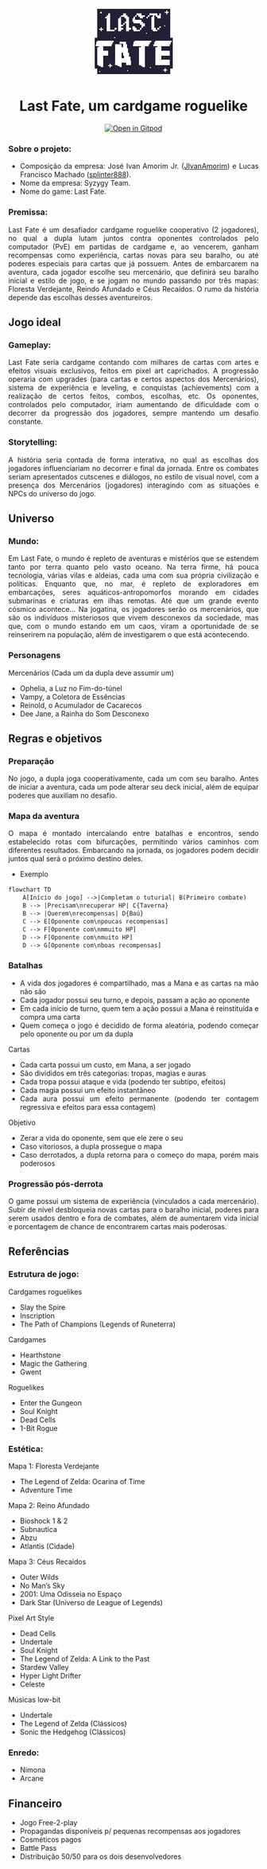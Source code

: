 
<div align="justify">
<div align="center">

![LastFate](https://raw.githubusercontent.com/SyzygyTeam/LastFate/dev/client/assets/gameLogoGithub.png)

# Last Fate, um cardgame roguelike

[![Open in Gitpod](https://gitpod.io/button/open-in-gitpod.svg)](https://gitpod.io/new/#github.com/STB-Games/The-Conundrum)
</div>

### Sobre o projeto:

- Composição da empresa: José Ivan Amorim Jr. ([JIvanAmorim](https://github.com/JIvanAmorim)) e Lucas Francisco Machado ([splinter888](https://github.com/splinter888)).
- Nome da empresa: Syzygy Team.
- Nome do game: Last Fate.

### Premissa:

Last Fate é um desafiador cardgame roguelike cooperativo (2 jogadores), no qual a dupla lutam juntos contra oponentes controlados pelo computador (PvE) em partidas de cardgame e, ao vencerem, ganham recompensas como experiência, cartas novas para seu baralho, ou até poderes especiais para cartas que já possuem. Antes de embarcarem na aventura, cada jogador escolhe seu mercenário, que definirá seu baralho inicial e estilo de jogo, e se jogam no mundo passando por três mapas: Floresta Verdejante, Reindo Afundado e Céus Recaídos. O rumo da história depende das escolhas desses aventureiros.

## Jogo ideal

### Gameplay:

Last Fate seria cardgame contando com milhares de cartas com artes e efeitos visuais exclusivos, feitos em pixel art caprichados. A progressão operaria com upgrades (para cartas e certos aspectos dos Mercenários), sistema de experiência e leveling, e conquistas (achievements) com a realização de certos feitos, combos, escolhas, etc. Os oponentes, controlados pelo computador, iriam aumentando de dificuldade com o decorrer da progressão dos jogadores, sempre mantendo um desafio constante.

### Storytelling:

A história seria contada de forma interativa, no qual as escolhas dos jogadores influenciariam no decorrer e final da jornada. Entre os combates seriam apresentados cutscenes e diálogos, no estilo de visual novel, com a presença dos Mercenários (jogadores) interagindo com as situações e NPCs do universo do jogo.

## Universo 

### Mundo:

Em Last Fate, o mundo é repleto de aventuras e mistérios que se estendem tanto por terra quanto pelo vasto oceano. Na terra firme, há pouca tecnologia, várias vilas e aldeias, cada uma com sua própria civilização e políticas. Enquanto que, no mar, é repleto de exploradores em embarcações, seres aquáticos-antropomorfos morando em cidades submarinas e criaturas em ilhas remotas. Até que um grande evento cósmico acontece...
Na jogatina, os jogadores serão os mercenários, que são os indivíduos misteriosos que vivem desconexos da sociedade, mas que, com o mundo estando em um caos, viram a oportunidade de se reinserirem na população, além de investigarem o que está acontecendo.

### Personagens

Mercenários (Cada um da dupla deve assumir um)
- Ophelia, a Luz no Fim-do-túnel
- Vampy, a Coletora de Essências
- Reinold, o Acumulador de Cacarecos
- Dee Jane, a Rainha do Som Desconexo

## Regras e objetivos

### Preparação

No jogo, a dupla joga cooperativamente, cada um com seu baralho. Antes de iniciar a aventura, cada um pode alterar seu deck inicial, além de equipar poderes que auxiliam no desafio.

### Mapa da aventura

O mapa é montado intercalando entre batalhas e encontros, sendo estabelecido rotas com bifurcações, permitindo vários caminhos com diferentes resultados. Embarcando na jornada, os jogadores podem decidir juntos qual será o próximo destino deles. 

- Exemplo
```mermaid
flowchart TD
    A[Início do jogo] -->|Completam o tuturial| B(Primeiro combate)
    B --> |Precisam\nrecuperar HP| C{Taverna}
    B --> |Querem\nrecompensas| D{Baú}
    C --> E[Oponente com\npoucas recompensas]
    C --> F[Oponente com\nmmuito HP]
    D --> F[Oponente com\nmuito HP]
    D --> G[Oponente com\nboas recompensas]
```

### Batalhas

- A vida dos jogadores é compartilhado, mas a Mana e as cartas na mão não são
- Cada jogador possui seu turno, e depois, passam a ação ao oponente
- Em cada início de turno, quem tem a ação possui a Mana é reinstituída e compra uma carta
- Quem começa o jogo é decidido de forma aleatória, podendo começar pelo oponente ou por um da dupla

Cartas
- Cada carta possui um custo, em Mana, a ser jogado
- São divididos em três categorias: tropas, magias e auras
- Cada tropa possui ataque e vida (podendo ter subtipo, efeitos)
- Cada magia possui um efeito instantâneo
- Cada aura possui um efeito permanente (podendo ter contagem regressiva e efeitos para essa contagem)

Objetivo
- Zerar a vida do oponente, sem que ele zere o seu
- Caso vitoriosos, a dupla prossegue o mapa
- Caso derrotados, a dupla retorna para o começo do mapa, porém mais poderosos

### Progressão pós-derrota

O game possui um sistema de experiência (vinculados a cada mercenário). Subir de nível desbloqueia novas cartas para o baralho inicial, poderes para serem usados dentro e fora de combates, além de aumentarem vida inicial e porcentagem de chance de encontrarem cartas mais poderosas.

## Referências

### Estrutura de jogo:

Cardgames roguelikes
- Slay the Spire
- Inscription
- The Path of Champions (Legends of Runeterra)

Cardgames
- Hearthstone
- Magic the Gathering
- Gwent

Roguelikes
- Enter the Gungeon
- Soul Knight
- Dead Cells
- 1-Bit Rogue

### Estética:

Mapa 1: Floresta Verdejante
- The Legend of Zelda: Ocarina of Time
- Adventure Time

Mapa 2: Reino Afundado
- Bioshock 1 & 2
- Subnautica
- Abzu
- Atlantis (Cidade)

Mapa 3: Céus Recaídos
- Outer Wilds
- No Man’s Sky
- 2001: Uma Odisseia no Espaço
- Dark Star (Universo de League of Legends)

Pixel Art Style
- Dead Cells 
- Undertale
- Soul Knight
- The Legend of Zelda: A Link to the Past
- Stardew Valley
- Hyper Light Drifter
- Celeste

Músicas low-bit
- Undertale
- The Legend of Zelda (Clássicos)
- Sonic the Hedgehog (Clássicos)

### Enredo:

- Nimona
- Arcane

## Financeiro

- Jogo Free-2-play
- Propagandas disponíveis p/ pequenas recompensas aos jogadores
- Cosméticos pagos
- Battle Pass
- Distribuição 50/50 para os dois desenvolvedores
